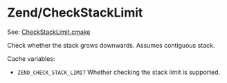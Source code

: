 # Zend/CheckStackLimit

See: [CheckStackLimit.cmake](https://github.com/petk/php-build-system/tree/master/cmake/cmake/modules/Zend/CheckStackLimit.cmake)

Check whether the stack grows downwards. Assumes contiguous stack.

Cache variables:

* `ZEND_CHECK_STACK_LIMIT`
  Whether checking the stack limit is supported.
